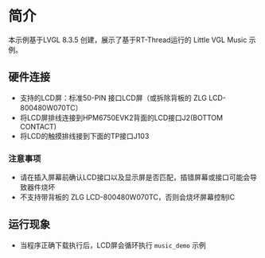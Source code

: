 # 简介

本示例基于LVGL 8.3.5 创建，展示了基于RT-Thread运行的 Little VGL Music 示例。


## 硬件连接

- 支持的LCD屏：标准50-PIN 接口LCD屏（或拆除背板的 ZLG LCD-800480W070TC）
- 将LCD屏排线连接到HPM6750EVK2背面的LCD接口J2(BOTTOM CONTACT)
- 将LCD的触摸排线接到下面的TP接口J103

###  注意事项

- 请在插入屏幕前确认LCD接口以及显示屏是否匹配，插错屏幕或接口可能会导致器件烧坏
- 不支持带背板的 ZLG LCD-800480W070TC，否则会烧坏屏幕控制IC


## 运行现象

- 当程序正确下载执行后，LCD屏会循环执行 `music_demo` 示例

